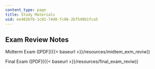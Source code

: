 ```yaml
---
content_type: page
title: Study Materials
uid: ee402bfb-1c92-74d0-fc86-2bf548b1fca5
---
```


Exam Review Notes
-----------------

Midterm Exam ([PDF]({{< baseurl >}}/resources/midtem_exm_reviw))

Final Exam ([PDF]({{< baseurl >}}/resources/final_exam_reviw))